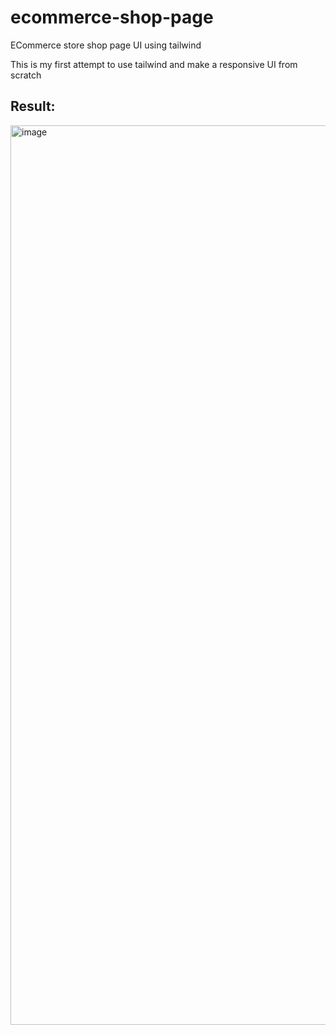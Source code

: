 # ecommerce-shop-page
ECommerce store shop page UI using tailwind

This is my first attempt to use tailwind and make a responsive UI from scratch

## Result:

<img width="1439" alt="image" src="https://github.com/fhd-codes/ecommerce-shop-page/assets/62441766/3d4641a6-be09-4243-86f2-cd2d8f2343b3">
